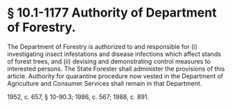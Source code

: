 # § 10.1-1177 Authority of Department of Forestry.

<p>The Department of Forestry is authorized to and responsible for (i) investigating insect infestations and disease infections which affect stands of forest trees, and (ii) devising and demonstrating control measures to interested persons. The State Forester shall administer the provisions of this article. Authority for quarantine procedure now vested in the Department of Agriculture and Consumer Services shall remain in that Department.</p><p>1952, c. 657, § 10-90.3; 1986, c. 567; 1988, c. 891.</p>